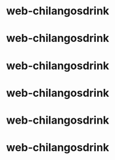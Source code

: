 # web-chilangosdrink
# web-chilangosdrink
# web-chilangosdrink
# web-chilangosdrink
# web-chilangosdrink
# web-chilangosdrink
